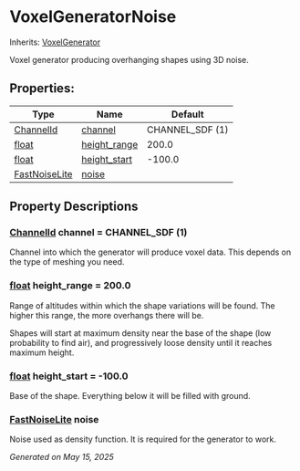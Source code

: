# VoxelGeneratorNoise

Inherits: [VoxelGenerator](VoxelGenerator.md)

Voxel generator producing overhanging shapes using 3D noise.

## Properties:


Type                                                                                      | Name                             | Default
----------------------------------------------------------------------------------------- | -------------------------------- | ----------------
[ChannelId](VoxelBuffer.md#enumerations)                                                  | [channel](#i_channel)            | CHANNEL_SDF (1)
[float](https://docs.godotengine.org/en/stable/classes/class_float.html)                  | [height_range](#i_height_range)  | 200.0
[float](https://docs.godotengine.org/en/stable/classes/class_float.html)                  | [height_start](#i_height_start)  | -100.0
[FastNoiseLite](https://docs.godotengine.org/en/stable/classes/class_fastnoiselite.html)  | [noise](#i_noise)                |
<p></p>

## Property Descriptions

### [ChannelId](VoxelBuffer.md#enumerations)<span id="i_channel"></span> **channel** = CHANNEL_SDF (1)

Channel into which the generator will produce voxel data. This depends on the type of meshing you need.

### [float](https://docs.godotengine.org/en/stable/classes/class_float.html)<span id="i_height_range"></span> **height_range** = 200.0

Range of altitudes within which the shape variations will be found. The higher this range, the more overhangs there will be.

Shapes will start at maximum density near the base of the shape (low probability to find air), and progressively loose density until it reaches maximum height.

### [float](https://docs.godotengine.org/en/stable/classes/class_float.html)<span id="i_height_start"></span> **height_start** = -100.0

Base of the shape. Everything below it will be filled with ground.

### [FastNoiseLite](https://docs.godotengine.org/en/stable/classes/class_fastnoiselite.html)<span id="i_noise"></span> **noise**

Noise used as density function. It is required for the generator to work.

_Generated on May 15, 2025_
